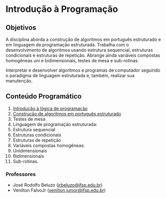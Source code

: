 # Introdução à Programação

## Objetivos

A disciplina aborda a construção de algoritmos em português estruturado e em linguagem de programação
estruturada. Trabalha com o desenvolvimento de algoritmos usando estrutura sequencial,
estruturas condicionais e estruturas de repetição. Abrange ainda variáveis compostas homogêneas
uni e bidimensionais, testes de mesa e sub-rotinas.

Interpretar e desenvolver algoritmos e programas de computador seguindo o paradigma de linguagem
estruturada e, também, realizar sua manutenção.

## Conteúdo Programático

1. [Introdução à lógica de programação](https://docs.google.com/presentation/d/1zG9EtvSfGIwGQZwjYNoLP6nn1_ugvZnjF57tuJSRq4M/edit?usp=sharing)
2. [Construção de algoritmos em português estruturado]()
3. Testes de mesa
4. Linguagem de programação estruturada:
  4. Estrutura sequencial
  4. Estruturas condicionais
  4. Estruturas de repetição
5. Variáveis compostas homogêneas:
  5. Unidimensionais
  5. Bidimensionais
6. Sub-rotinas.

### Professores ###

- José Rodolfo Beluzo ([jrbeluzo@ifsp.edu.br](mailto:jrbeluzo@ifsp.edu.br))
- Venilton FalvoJr ([venilton.junior@ifsp.edu.br](mailto:venilton.junior@ifsp.edu.br))
